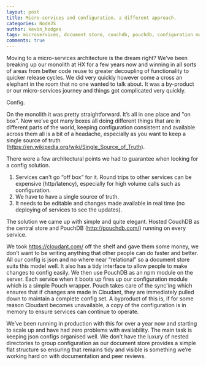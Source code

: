```yaml
---
layout: post
title: Micro-services and configuration, a different approach.
categories: NodeJS
author: kevin_hodges
tags: microservices, document store, couchdb, pouchdb, configuration management
comments: true
---
```


Moving to a micro-services architecture is the dream right?  We’ve been breaking up our monolith at HX for a few years now and winning in all sorts of areas from better code reuse to greater decoupling of functionality to quicker release cycles.  We did very quickly however come a cross an elephant in the room that no one wanted to talk about.  It was a by-product or our micro-services journey and things got complicated very quickly.

Config.

On the monolith it was pretty straightforward.  It’s all in one place and "on box".  Now we’ve got many boxes all doing different things that are in different parts of the world, keeping configuration consistent and available across them all is a bit of a headache, especially as you want to keep a single source of truth (https://en.wikipedia.org/wiki/Single_Source_of_Truth).

There were a few architectural points we had to guarantee when looking for a config solution.

1. Services can't go “off box” for it.  Round trips to other services can be expensive (http/latency), especially for high volume calls such as configuration.
2. We have to have a single source of truth.
3. It needs to be editable and changes made available in real time (no deploying of services to see the updates).

The solution we came up with simple and quite elegant.  Hosted CouchDB as the central store and PouchDB (http://pouchdb.com/) running on every service.

We took https://cloudant.com/ off the shelf and gave them some money, we don’t want to be writing anything that other people can do faster and better.  All our config is json and no where near “relational” so a document store suits this model well. It also has a tidy interface to allow people to make changes to config easily.  We then use PouchDB as an npm module on the server.  Each service when it boots up fires up our configuration module which is a simple Pouch wrapper.  Pouch takes care of the sync'ing which ensures that if changes are made in Cloudant, they are immediately pulled down to maintain a complete config set.  A byproduct of this is, if for some reason Cloudant becomes unavailable, a copy of the configuration is in memory to ensure services can continue to operate.

We’ve been running in production with this for over a year now and starting to scale up and have had zero problems with availability.  The main task is keeping json configs organised well.  We don’t have the luxury of nested directories to group configuration as our document store provides a simple flat structure so ensuring that remains tidy and visible is something we’re working hard on with documentation and peer reviews.